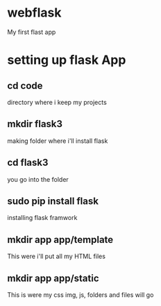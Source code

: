 # webflask
My first flast app

# setting up flask App
## cd code
directory where i keep my projects

## mkdir flask3
making folder where i'll install flask

## cd flask3
you go into the folder

## sudo pip install flask
installing flask framwork
## mkdir app app/template
This were i'll put all my HTML files
## mkdir app app/static
This is were my css img, js, folders and files will go 


